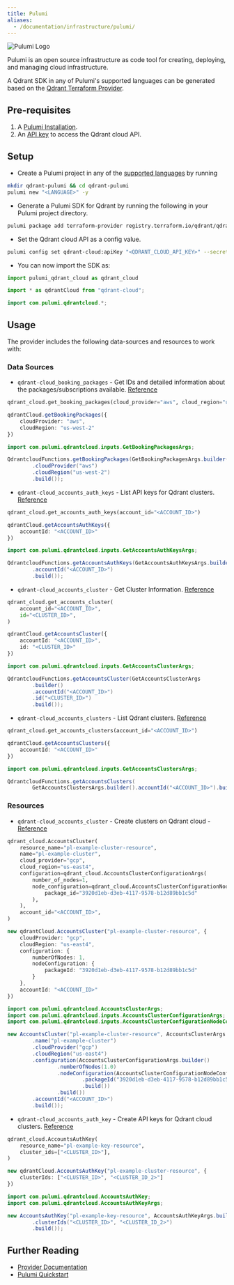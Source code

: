 ```yaml
---
title: Pulumi
aliases:
  - /documentation/infrastructure/pulumi/
---
```


![Pulumi Logo](/documentation/platforms/pulumi/pulumi-logo.png)

Pulumi is an open source infrastructure as code tool for creating, deploying, and managing cloud infrastructure.

A Qdrant SDK in any of Pulumi's supported languages can be generated based on the [Qdrant Terraform Provider](https://registry.terraform.io/providers/qdrant/qdrant-cloud/latest).

## Pre-requisites

1. A [Pulumi Installation](https://www.pulumi.com/docs/install/).
2. An [API key](/documentation/qdrant-cloud-api/#authentication-connecting-to-cloud-api) to access the Qdrant cloud API.

## Setup

- Create a Pulumi project in any of the [supported languages](https://www.pulumi.com/docs/languages-sdks/) by running

```bash
mkdir qdrant-pulumi && cd qdrant-pulumi
pulumi new "<LANGUAGE>" -y
```

- Generate a Pulumi SDK for Qdrant by running the following in your Pulumi project directory.

```bash
pulumi package add terraform-provider registry.terraform.io/qdrant/qdrant-cloud
```

- Set the Qdrant cloud API as a config value.

```bash
pulumi config set qdrant-cloud:apiKey "<QDRANT_CLOUD_API_KEY>" --secret
```

- You can now import the SDK as:

```python
import pulumi_qdrant_cloud as qdrant_cloud
```

```typescript
import * as qdrantCloud from "qdrant-cloud";
```

```java
import com.pulumi.qdrantcloud.*;
```

## Usage

The provider includes the following data-sources and resources to work with:

### Data Sources

- `qdrant-cloud_booking_packages` - Get IDs and detailed information about the packages/subscriptions available. [Reference](https://github.com/qdrant/terraform-provider-qdrant-cloud/blob/main/docs/data-sources/booking_packages.md)

```python
qdrant_cloud.get_booking_packages(cloud_provider="aws", cloud_region="us-west-2")
```

```typescript
qdrantCloud.getBookingPackages({
    cloudProvider: "aws",
    cloudRegion: "us-west-2"
})
```

```java
import com.pulumi.qdrantcloud.inputs.GetBookingPackagesArgs;

QdrantcloudFunctions.getBookingPackages(GetBookingPackagesArgs.builder()
        .cloudProvider("aws")
        .cloudRegion("us-west-2")
        .build());
```

- `qdrant-cloud_accounts_auth_keys` - List API keys for Qdrant clusters. [Reference](https://github.com/qdrant/terraform-provider-qdrant-cloud/blob/main/docs/data-sources/accounts_auth_keys.md)

```python
qdrant_cloud.get_accounts_auth_keys(account_id="<ACCOUNT_ID>")
```

```typescript
qdrantCloud.getAccountsAuthKeys({
    accountId: "<ACCOUNT_ID>"
})
```

```java
import com.pulumi.qdrantcloud.inputs.GetAccountsAuthKeysArgs;

QdrantcloudFunctions.getAccountsAuthKeys(GetAccountsAuthKeysArgs.builder()
        .accountId("<ACCOUNT_ID>")
        .build());
```

- `qdrant-cloud_accounts_cluster` - Get Cluster Information. [Reference](https://github.com/qdrant/terraform-provider-qdrant-cloud/blob/main/docs/data-sources/accounts_cluster.md)

```python
qdrant_cloud.get_accounts_cluster(
    account_id="<ACCOUNT_ID>",
    id="<CLUSTER_ID>",
)
```

```typescript
qdrantCloud.getAccountsCluster({
    accountId: "<ACCOUNT_ID>",
    id: "<CLUSTER_ID>"
})
```

```java
import com.pulumi.qdrantcloud.inputs.GetAccountsClusterArgs;

QdrantcloudFunctions.getAccountsCluster(GetAccountsClusterArgs
        .builder()
        .accountId("<ACCOUNT_ID>")
        .id("<CLUSTER_ID>")
        .build());
```

- `qdrant-cloud_accounts_clusters` - List Qdrant clusters. [Reference](https://github.com/qdrant/terraform-provider-qdrant-cloud/blob/main/docs/data-sources/accounts_clusters.md)

```python
qdrant_cloud.get_accounts_clusters(account_id="<ACCOUNT_ID>")
```

```typescript
qdrantCloud.getAccountsClusters({
    accountId: "<ACCOUNT_ID>"
})
```

```java
import com.pulumi.qdrantcloud.inputs.GetAccountsClustersArgs;

QdrantcloudFunctions.getAccountsClusters(
        GetAccountsClustersArgs.builder().accountId("<ACCOUNT_ID>").build());
```

### Resources

- `qdrant-cloud_accounts_cluster` - Create clusters on Qdrant cloud - [Reference](https://github.com/qdrant/terraform-provider-qdrant-cloud/blob/main/docs/resources/accounts_cluster.md)

```python
qdrant_cloud.AccountsCluster(
    resource_name="pl-example-cluster-resource",
    name="pl-example-cluster",
    cloud_provider="gcp",
    cloud_region="us-east4",
    configuration=qdrant_cloud.AccountsClusterConfigurationArgs(
        number_of_nodes=1,
        node_configuration=qdrant_cloud.AccountsClusterConfigurationNodeConfigurationArgs(
            package_id="3920d1eb-d3eb-4117-9578-b12d89bb1c5d"
        ),
    ),
    account_id="<ACCOUNT_ID>",
)
```

```typescript
new qdrantCloud.AccountsCluster("pl-example-cluster-resource", {
    cloudProvider: "gcp",
    cloudRegion: "us-east4",
    configuration: {
        numberOfNodes: 1,
        nodeConfiguration: {
            packageId: "3920d1eb-d3eb-4117-9578-b12d89bb1c5d"
        }
    },
    accountId: "<ACCOUNT_ID>"
})
```

```java
import com.pulumi.qdrantcloud.AccountsClusterArgs;
import com.pulumi.qdrantcloud.inputs.AccountsClusterConfigurationArgs;
import com.pulumi.qdrantcloud.inputs.AccountsClusterConfigurationNodeConfigurationArgs;

new AccountsCluster("pl-example-cluster-resource", AccountsClusterArgs.builder()
        .name("pl-example-cluster")
        .cloudProvider("gcp")
        .cloudRegion("us-east4")
        .configuration(AccountsClusterConfigurationArgs.builder()
                .numberOfNodes(1.0)
                .nodeConfiguration(AccountsClusterConfigurationNodeConfigurationArgs.builder()
                        .packageId("3920d1eb-d3eb-4117-9578-b12d89bb1c5d")
                        .build())
                .build())
        .accountId("<ACCOUNT_ID>")
        .build());
```

- `qdrant-cloud_accounts_auth_key` - Create API keys for Qdrant cloud clusters. [Reference](https://github.com/qdrant/terraform-provider-qdrant-cloud/blob/main/docs/resources/accounts_auth_key.md)

```python
qdrant_cloud.AccountsAuthKey(
    resource_name="pl-example-key-resource",
    cluster_ids=["<CLUSTER_ID>"],
)
```

```typescript
new qdrantCloud.AccountsAuthKey("pl-example-cluster-resource", {
    clusterIds: ["<CLUSTER_ID>", "<CLUSTER_ID_2>"]
})
```

```java
import com.pulumi.qdrantcloud.AccountsAuthKey;
import com.pulumi.qdrantcloud.AccountsAuthKeyArgs;

new AccountsAuthKey("pl-example-key-resource", AccountsAuthKeyArgs.builder()
        .clusterIds("<CLUSTER_ID>", "<CLUSTER_ID_2>")
        .build());
```

## Further Reading

- [Provider Documentation](https://registry.terraform.io/providers/qdrant/qdrant-cloud/latest/docs)
- [Pulumi Quickstart](https://www.pulumi.com/docs/get-started/)
